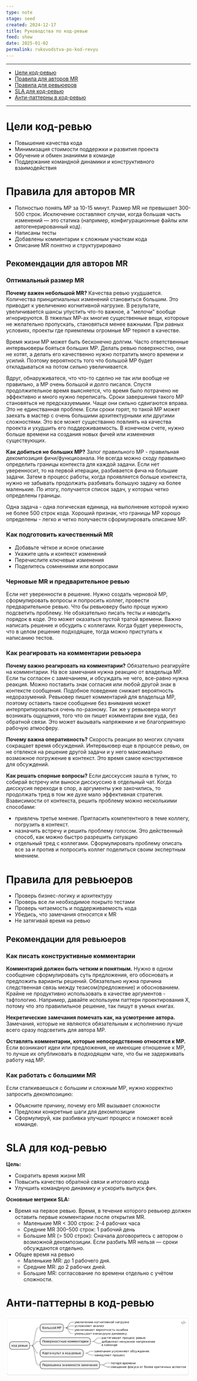 ```yaml
---
type: note
stage: seed
created: 2024-12-17
title: Руководства по код-ревью
feed: show
date: 2025-01-02
permalink: rukovodstva-po-kod-revyu
---
```

---
- [Цели код-ревью](#цели-код-ревью)  
- [Правила для авторов MR](#правила-для-авторов-mr)  
- [Правила для ревьюеров](#правила-для-ревьюеров)  
- [SLA для код-ревью](#sla-для-код-ревью)  
- [Анти-паттерны в код-ревью](#анти-паттерны-в-код-ревью)  

---
# Цели код-ревью
- Повышение качества кода  
- Минимизация стоимости поддержки и развития проекта  
- Обучение и обмен знаниями в команде  
- Поддержание командной динамики и конструктивного взаимодействия
# Правила для авторов MR
- Полностью понять МР за 10-15 минут. Размер MR  не превышает 300-500 строк. Исключение составляют случаи, когда большая часть изменений — это статика (например, конфигурационные файлы или автогенерированный код).
- Написаны тесты
- Добавлены комментарии к сложным участкам кода
- Описание MR понятно и структурировано
## Рекомендации для авторов MR
### Оптимальный размер MR

**Почему важен небольшой MR?**
Качества ревью ухудшается. Количества принципиальных изменений становиться большим. Это приводит к увеличению когнитивной нагрузке. В результате, увеличивается шансы упустить что-то важное, а "мелочи" вообще игнорируются. В тяжелых МР-ах многие существенные вещи, котороые не желательно пропускать, становяться менее важными. При равных условиях, проекты где приемлемы огромные  МР теряют в качестве.

Время жизни МР может быть бесконечно долгим. Часто ответственные интервьюверы бояться больших МР. Делать ревью поверхностно, они не хотят, а делать его качественно нужно потратить много времени и усилий. Поэтому вероятность того что большой МР будет откладываться на потом сильно увеличивается. 

Вдруг, обнаруживатеся, что что-то сделно не так или вообще не правильно, а МР очень большой и долго писался. Спустя продолжительное время выясняется, что время было потрачено не эффективно и много нужно переписать. Сроки завершения такого МР становяться не предсказуемыми. Чаще они сильно сдвигаются вправа. Это не единстванная проблем. Если сроки горят, то такой МР может заехать в мастер с очень большими архитектурными или другими сложностями. Это все может существанно повлиять на качества проекта и ухудшить его поддерживаемость. В конечном счете, нужно больше времени на создания новых фичей или изменения существующих.

**Как добиться не больших МР?**
Залог правильного МР - правильная декомпозиция фичи/функциоанала. Не всегда можно сходу правильно определить границы контекста для каждой задачи. Если нет уверенносит, то на первой итерации, разбивается фича на большие задачи. Затем в процесс работы, когда проявляется больше контекста, нужно не забывать продолжать разбивать большую задачу на более маленькие. По итогу, получается список задач, у которых четко определены границы. 

Одна задача - одна логическая единица, на выполнение которой нужно не более 500 строк кода. Хороший признак, что границы МР хорошо определены - легко и четко получаестя сформулировать описание МР. 

### Как подготовить качественный MR
- Добавьте чёткое и ясное описание
- Укажите цель и контекст изменений
- Перечислите ключевые изменения
- Поделитесь сомнениями или вопросами
### Черновые MR и предварительное ревью
Если нет уверенности в решение. Нужно создать черновой МР, сформулировать вопросы и попросить коллег, провести предварительное ревью. Что бы ревьюверу было проще нужно подсветить проблему. Не обзязательно писать тесты и наводить порядок в коде. Это может оказаться пустой тратой времени. Важно написать решение и обсудить с коллегами. Когда будет уверенность, что в целом решение подходящее, тогда можно приступать к написанию тестов.
### Как реагировать на комментарии ревьюера
**Почему важно реагировать на комментарии?**
Обязательно реагируйте на комментарии. На все замечания нужна реакцию от владельца МР. Если ты согласен с замечанием, и обсуждать не чего, все-равно нужна реакция. Можно поставить знак согласия или любой другой знак в контексте сообщения. Подобное поведение снижает вероятность недоразумений. Ревьювер пишет комментарий для владельца МР, поэтому оставить такое сообщение без внимания может интерпритироваться очень по-разному. Так же у ревьювера могут возникать ощущения, того что он пишет комментарии вне куда, без обратной связи. Это может вызывать напряжение и не благоприятную рабочую атмосферу. 

**Почему важна оперативность?**
Скорость реакции во многих случаях сокращает время обсуждений. Интервьювер еще в процессе ревью, он не отвлекся на решение другой задачи и у него максимально возможное погружение в контекст. Это время самое конструктивное для обсуждений. 

**Как решать спорные вопросы?**
Если дисскуссия зашла в тупик, то собирай встречу или выноси дисскуссию в отдельный чат. Когда дисскусия переходи в спор, а аргументы уже закочились, то продолжать тред в том же духе мало эффективная стратегия. Взависимости от контекста, решить проблему можно несколькими способами:
- привлечь третье мнение. Пригласить компетентного в теме коллегу, погрузить в контекст.
- назначить встречу и решить проблему голосом. Это действенный способ, как можно быстро разрешить ситуацию
- отдельный тред с коллегами. Сформулировать проблему описать все за и против и попросить коллег поделиться своим экспертным мнением.
# Правила для ревьюеров
- Проверь бизнес-логику и архитектуру
- Проверь все ли необходимое покрыто тестами
- Проверь читаемость и поддерживаемость кода
- Убедись, что замечания относятся к MR
- Не затягивай время на ревью
## Рекомендации для ревьюеров
### Как писать конструктивные комментарии
**Комментарий должен быть четким и понятным.**  Нужно в одном сообщение сформулировать суть предложения, его обосновать и предложить варианты решений.  Обязательно нужна причина следственная связь между тезисом(предложение) и обоснованием. Крайне не продуктивно использовать в качестве аргументов - тафтологию. Например, давайте используем паттерн проектирования X, потому что это правилильное решение, так пишут в умных книгах.

**Некретические замечания помечать как, на усмотрение автора.** Замечания, которые не являются обязательным к исполнению лучше всего сразу подсветить для автора МР. 

**Оставлять комментарии, которые непосредственно относятся к МР.** Если возникают идеи или предложения, не имеющие отношение к МР, то лучше их опубликовать в подходящем чате, что бы не задерживать работу над МР.

### Как работать с большими MR
Если сталкиваешься с большим и сложным МР, нужно корректно запросить декомпозицию:
- Объясните причину, почему его MR вызывает сложности
- Предложи конкретные шаги для декомпозиции
- Сформулируй, как разбивка улучшит процесс и поможет всей команде.

# SLA для код-ревью
**Цель:**
- Сократить время жизни MR
- Повысить качество обратной связи и итогового кода
- Улучшить командную динамику и ускорить выпуск фич.

**Основные метрики SLA:**
- Время на первое ревью. Время, в течение которого ревьюер должен оставить первые комментарии после открытия MR.
	* Маленькие MR < 300 строк: 2-4 рабочих часа
	- Средние MR 300–500 строк: 1 рабочий день
	- Большие MR (> 500 строк): Сначала договоритесь с автором о возможной декомпозиции. Если разбить MR нельзя — сроки обсуждаются отдельно.
- Общее время на ревью
	- Маленькие MR: до 1 рабочего дня.
    - Средние MR: до 2 рабочих дней.
    - Большие MR: согласование по времени отдельно с учётом сложности.
# Анти-паттерны в код-ревью
<img src="/assets/img/Pasted image 20250102170022.png">